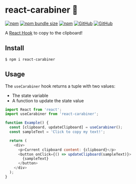 # react-carabiner 🧗‍

[![npm](https://img.shields.io/npm/v/react-carabiner.svg)](https://www.npmjs.com/package/react-carabiner)
[![npm bundle size](https://img.shields.io/bundlephobia/min/react-carabiner.svg)](https://www.npmjs.com/package/react-carabiner)
[![npm](https://img.shields.io/npm/dt/react-carabiner.svg)](https://www.npmjs.com/package/react-carabiner)
[![GitHub](https://img.shields.io/github/license/zroyer/react-carabiner.svg)](https://github.com/zroyer/react-carabiner/blob/master/LICENSE)
[![GitHub](https://img.shields.io/badge/PRs-welcome-brightgreen.svg)](https://github.com/zroyer/react-carabiner/pulls)

A [React Hook](https://reactjs.org/docs/hooks-intro.html) to copy to the clipboard!

## Install

```
$ npm i react-carabiner
```

## Usage

The `useCarabiner` hook returns a tuple with two values:
- The state variable
- A function to update the state value

```JavaScript
import React from 'react';
import useCarabiner from 'react-carabiner';

function Example() {
  const [clipboard, updateClipboard] = useCarabiner();
  const sampleText = 'Click to copy my text!';

  return (
    <div>
      <p>Current clipboard content: {clipboard}</p>
      <button onClick={() => updateClipboard(sampleText)}>
        {sampleText}
      </button>
    </div>
  );
}
```
